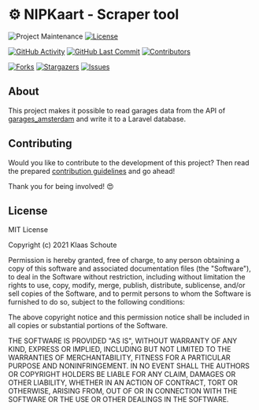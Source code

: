 <!--
*** To avoid retyping too much info. Do a search and replace for the following:
*** github_username, repo_name
-->

# ⚙️ NIPKaart - Scraper tool
<!-- PROJECT SHIELDS -->
![Project Maintenance][maintenance-shield]
[![License][license-shield]](LICENSE.md)

[![GitHub Activity][commits-shield]][commits]
[![GitHub Last Commit][last-commit-shield]][commits]
[![Contributors][contributors-shield]][contributors-url]

[![Forks][forks-shield]][forks-url]
[![Stargazers][stars-shield]][stars-url]
[![Issues][issues-shield]][issues-url]

## About

This project makes it possible to read garages data from the API of
[garages_amsterdam](https://github.com/klaasnicolaas/garages_amsterdam)
and write it to a Laravel database.

## Contributing

Would you like to contribute to the development of this project? Then read the prepared [contribution guidelines](CONTRIBUTING.md) and go ahead!

Thank you for being involved! :heart_eyes:

## License

MIT License

Copyright (c) 2021 Klaas Schoute

Permission is hereby granted, free of charge, to any person obtaining a copy
of this software and associated documentation files (the "Software"), to deal
in the Software without restriction, including without limitation the rights
to use, copy, modify, merge, publish, distribute, sublicense, and/or sell
copies of the Software, and to permit persons to whom the Software is
furnished to do so, subject to the following conditions:

The above copyright notice and this permission notice shall be included in all
copies or substantial portions of the Software.

THE SOFTWARE IS PROVIDED "AS IS", WITHOUT WARRANTY OF ANY KIND, EXPRESS OR
IMPLIED, INCLUDING BUT NOT LIMITED TO THE WARRANTIES OF MERCHANTABILITY,
FITNESS FOR A PARTICULAR PURPOSE AND NONINFRINGEMENT. IN NO EVENT SHALL THE
AUTHORS OR COPYRIGHT HOLDERS BE LIABLE FOR ANY CLAIM, DAMAGES OR OTHER
LIABILITY, WHETHER IN AN ACTION OF CONTRACT, TORT OR OTHERWISE, ARISING FROM,
OUT OF OR IN CONNECTION WITH THE SOFTWARE OR THE USE OR OTHER DEALINGS IN THE
SOFTWARE.

<!-- MARKDOWN LINKS & IMAGES -->
[maintenance-shield]: https://img.shields.io/maintenance/yes/2021.svg?style=for-the-badge
[contributors-shield]: https://img.shields.io/github/contributors/klaasnicolaas/nipkaart-scraper.svg?style=for-the-badge
[contributors-url]: https://github.com/klaasnicolaas/nipkaart-scraper/graphs/contributors
[forks-shield]: https://img.shields.io/github/forks/klaasnicolaas/nipkaart-scraper.svg?style=for-the-badge
[forks-url]: https://github.com/klaasnicolaas/nipkaart-scraper/network/members
[stars-shield]: https://img.shields.io/github/stars/klaasnicolaas/nipkaart-scraper.svg?style=for-the-badge
[stars-url]: https://github.com/klaasnicolaas/nipkaart-scraper/stargazers
[issues-shield]: https://img.shields.io/github/issues/klaasnicolaas/nipkaart-scraper.svg?style=for-the-badge
[issues-url]: https://github.com/klaasnicolaas/nipkaart-scraper/issues
[license-shield]: https://img.shields.io/github/license/klaasnicolaas/nipkaart-scraper.svg?style=for-the-badge
[commits-shield]: https://img.shields.io/github/commit-activity/y/klaasnicolaas/nipkaart-scraper.svg?style=for-the-badge
[commits]: https://github.com/klaasnicolaas/nipkaart-scraper/commits/master
[last-commit-shield]: https://img.shields.io/github/last-commit/klaasnicolaas/nipkaart-scraper.svg?style=for-the-badge